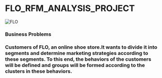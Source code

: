 # FLO_RFM_ANALYSIS_PROJECT

![FLO](https://github.com/Merttcoskun/FLO_RFM_ANALYSIS_PROJECT/assets/111244707/b1a787fe-34e5-408c-82ce-23eef8edfed0)

<h3> Business Problems <h3>

Customers of FLO, an online shoe store.It wants to divide it into segments and determine marketing strategies according to these segments. To this end, the behaviors of the customers will be defined and groups will be formed according to the clusters in these behaviors.
